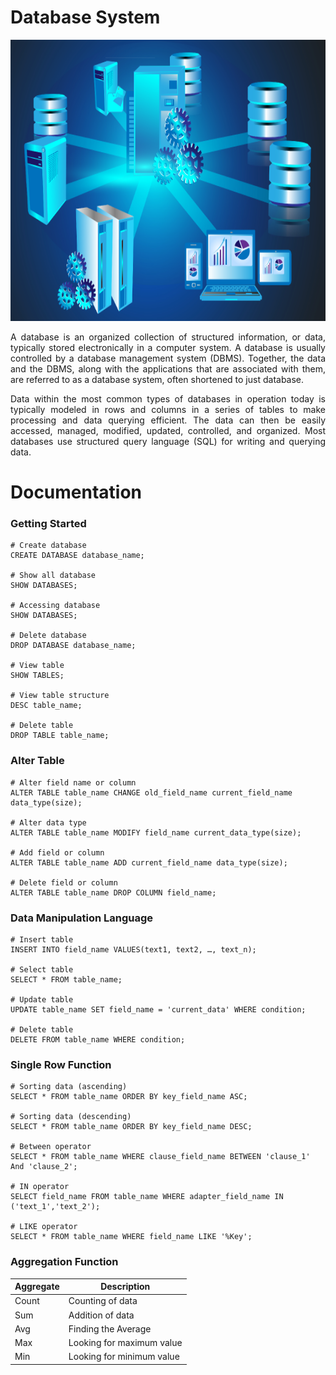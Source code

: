 # Database System
<img src="https://github.com/Bayunova28/Database_System/blob/main/database-blue.png" height="450" width="1000">
<p align="justify">A database is an organized collection of structured information, or data, typically stored electronically in a computer system. A database is usually controlled by a database 
management system (DBMS). Together, the data and the DBMS, along with the applications that are associated with them, are referred to as a database system, often shortened to just 
database.<p>
<p align="justify">Data within the most common types of databases in operation today is typically modeled in rows and columns in a series of tables to make processing and data querying efficient. 
The data can then be easily accessed, managed, modified, updated, controlled, and organized. Most databases use structured query language (SQL) for writing and querying data.<p>

# Documentation
### Getting Started
```mysql
# Create database
CREATE DATABASE database_name; 

# Show all database
SHOW DATABASES;

# Accessing database
SHOW DATABASES; 

# Delete database
DROP DATABASE database_name; 

# View table
SHOW TABLES;

# View table structure
DESC table_name;

# Delete table
DROP TABLE table_name;
```
### Alter Table
```mysql
# Alter field name or column
ALTER TABLE table_name CHANGE old_field_name current_field_name data_type(size); 

# Alter data type
ALTER TABLE table_name MODIFY field_name current_data_type(size);

# Add field or column
ALTER TABLE table_name ADD current_field_name data_type(size);

# Delete field or column
ALTER TABLE table_name DROP COLUMN field_name;
```

### Data Manipulation Language
```mysql
# Insert table
INSERT INTO field_name VALUES(text1, text2, …, text_n); 

# Select table
SELECT * FROM table_name;

# Update table
UPDATE table_name SET field_name = 'current_data' WHERE condition;

# Delete table
DELETE FROM table_name WHERE condition; 
```

### Single Row Function
```mysql
# Sorting data (ascending)
SELECT * FROM table_name ORDER BY key_field_name ASC;

# Sorting data (descending)
SELECT * FROM table_name ORDER BY key_field_name DESC;

# Between operator
SELECT * FROM table_name WHERE clause_field_name BETWEEN 'clause_1' And 'clause_2'; 

# IN operator
SELECT field_name FROM table_name WHERE adapter_field_name IN ('text_1','text_2'); 

# LIKE operator
SELECT * FROM table_name WHERE field_name LIKE '%Key'; 
```

### Aggregation Function

|    Aggregate    |           Description       
| ---------- | ------------------------------- | 
| Count     | Counting of data            | 
| Sum      | Addition of data      | 
| Avg     | Finding the Average |
| Max     | Looking for maximum value |
| Min     | Looking for minimum value |
